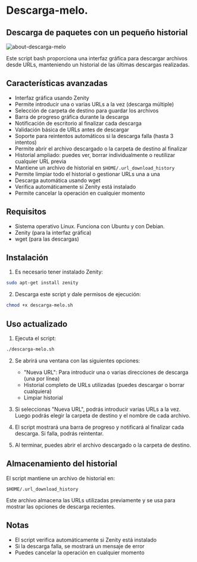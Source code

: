 # Descarga-melo. 
## Descarga de paquetes con un pequeño historial

![about-descarga-melo](https://github.com/user-attachments/assets/79d6504c-84ee-4072-9af2-073e328019c3)

Este script bash proporciona una interfaz gráfica para descargar archivos desde URLs, manteniendo un historial de las últimas descargas realizadas.

## Características avanzadas

- Interfaz gráfica usando Zenity
- Permite introducir una o varias URLs a la vez (descarga múltiple)
- Selección de carpeta de destino para guardar los archivos
- Barra de progreso gráfica durante la descarga
- Notificación de escritorio al finalizar cada descarga
- Validación básica de URLs antes de descargar
- Soporte para reintentos automáticos si la descarga falla (hasta 3 intentos)
- Permite abrir el archivo descargado o la carpeta de destino al finalizar
- Historial ampliado: puedes ver, borrar individualmente o reutilizar cualquier URL previa
- Mantiene un archivo de historial en `$HOME/.url_download_history`
- Permite limpiar todo el historial o gestionar URLs una a una
- Descarga automática usando wget
- Verifica automáticamente si Zenity está instalado
- Permite cancelar la operación en cualquier momento

## Requisitos

- Sistema operativo Linux. Funciona con Ubuntu y con Debian.
- Zenity (para la interfaz gráfica)
- wget (para las descargas)

## Instalación

1. Es necesario tener instalado Zenity:
```bash
sudo apt-get install zenity
```

2. Descarga este script y dale permisos de ejecución:
```bash
chmod +x descarga-melo.sh
```

## Uso actualizado

1. Ejecuta el script:
```bash
./descarga-melo.sh
```

2. Se abrirá una ventana con las siguientes opciones:
   - "Nueva URL": Para introducir una o varias direcciones de descarga (una por línea)
   - Historial completo de URLs utilizadas (puedes descargar o borrar cualquiera)
   - Limpiar historial

3. Si seleccionas "Nueva URL", podrás introducir varias URLs a la vez. Luego podrás elegir la carpeta de destino y el nombre de cada archivo.

4. El script mostrará una barra de progreso y notificará al finalizar cada descarga. Si falla, podrás reintentar.

5. Al terminar, puedes abrir el archivo descargado o la carpeta de destino.

## Almacenamiento del historial

El script mantiene un archivo de historial en:
```
$HOME/.url_download_history
```

Este archivo almacena las URLs utilizadas previamente y se usa para mostrar las opciones de descarga recientes.

## Notas

- El script verifica automáticamente si Zenity está instalado
- Si la descarga falla, se mostrará un mensaje de error
- Puedes cancelar la operación en cualquier momento
